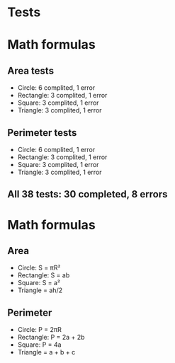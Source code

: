 # Tests
# Math formulas
## Area tests
- Circle: 6 complited, 1 error
- Rectangle: 3 complited, 1 error
- Square: 3 complited, 1 error
- Triangle: 3 complited, 1 error

## Perimeter tests
- Circle: 6 complited, 1 error
- Rectangle: 3 complited, 1 error
- Square: 3 complited, 1 error
- Triangle: 3 complited, 1 error

## All 38 tests: 30 completed, 8 errors

# Math formulas
## Area
- Circle: S = πR²
- Rectangle: S = ab
- Square: S = a²
- Triangle = ah/2

## Perimeter
- Circle: P = 2πR
- Rectangle: P = 2a + 2b
- Square: P = 4a
- Triangle = a + b + c
